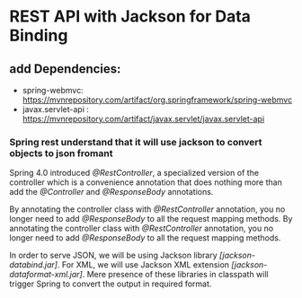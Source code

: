 # REST API with Jackson for Data Binding

## add Dependencies:

- spring-webmvc: https://mvnrepository.com/artifact/org.springframework/spring-webmvc
- javax.servlet-api : https://mvnrepository.com/artifact/javax.servlet/javax.servlet-api


### Spring rest understand that it will use jackson to convert objects to json fromant

Spring 4.0 introduced *@RestController*, a specialized version of the controller which is a convenience annotation 
that does nothing more than add the *@Controller* and *@ResponseBody* annotations. 

By annotating the controller class with *@RestController* annotation, you no longer need to add *@ResponseBody* to all the request mapping methods. By annotating the controller class with *@RestController* annotation, you no longer need to add *@ResponseBody* to all the request mapping methods.

In order to serve JSON, we will be using Jackson library *[jackson-databind.jar]*. For XML, we will use Jackson XML extension *[jackson-dataformat-xml.jar]*. Mere presence of these libraries in classpath will trigger Spring to convert the output in required format.

